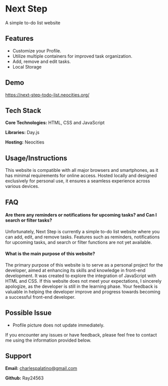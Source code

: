 # Next Step

A simple to-do list website

## Features

- Customize your Profile.
- Utilize multiple containers for improved task organization.
- Add, remove and edit tasks.
- Local Storage


## Demo

https://next-step-todo-list.neocities.org/

## Tech Stack

**Core Technologies:** HTML, CSS and JavaScript

**Libraries:** Day.js

**Hosting:** Neocities


## Usage/Instructions

This website is compatible with all major browsers and smartphones, as it has minimal requirements for online access. Hosted locally and designed exclusively for personal use, it ensures a seamless experience across various devices.


## FAQ

#### Are there any reminders or notifications for upcoming tasks? and Can I search or filter tasks?

Unfortunately, Next Step is currently a simple to-do list website where you can add, edit, and remove tasks. Features such as reminders, notifications for upcoming tasks, and search or filter functions are not yet available.



#### What is the main purpose of this website?

The primary purpose of this website is to serve as a personal project for the developer, aimed at enhancing its skills and knowledge in front-end development. It was created to explore the integration of JavaScript with HTML and CSS. If this website does not meet your expectations, I sincerely apologize, as the developer is still in the learning phase. Your feedback is valuable in helping the developer improve and progress towards becoming a successful front-end developer.


## Possible Issue

- Profile picture does not update immediately.


If you encounter any issues or have feedback, please feel free to contact me using the information provided below.
## Support

**Email:** charlespalatino@gmail.com

**Github:** Ray24563
